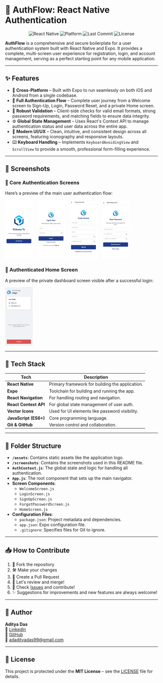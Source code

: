 # 🔐 AuthFlow: React Native Authentication

<p align="center">
  <img src="https://img.shields.io/badge/Framework-React_Native-blue.svg" alt="React Native"/>
  <img src="https://img.shields.io/badge/Platform-iOS%20%7C%20Android-green.svg" alt="Platform"/>
  <img src="https://img.shields.io/github/last-commit/CodeSmithAditya/react-native-auth-flow-template" alt="Last Commit"/>
  <img src="https://img.shields.io/badge/license-MIT-blue" alt="License"/>
</p>

**AuthFlow** is a comprehensive and secure boilerplate for a user authentication system built with React Native and Expo. It provides a complete, multi-screen user experience for registration, login, and account management, serving as a perfect starting point for any mobile application.

---

## ✨ Features

- 📱 **Cross-Platform** – Built with Expo to run seamlessly on both iOS and Android from a single codebase.
- 👤 **Full Authentication Flow** – Complete user journey from a Welcome screen to Sign-Up, Login, Password Reset, and a private Home screen.
- 🔐 **Robust Validation** – Client-side checks for valid email formats, strong password requirements, and matching fields to ensure data integrity.
- ⚙️ **Global State Management** – Uses React's Context API to manage authentication status and user data across the entire app.
- 🧭 **Modern UI/UX** – Clean, intuitive, and consistent design across all screens, featuring iconography and responsive layouts.
- ⌨️ **Keyboard Handling** – Implements `KeyboardAvoidingView` and `ScrollView` to provide a smooth, professional form-filling experience.

---

## 📸 Screenshots

### 🔹 Core Authentication Screens
Here’s a preview of the main user authentication flow:

<p float="left">
  <img src="screenshots/welcome-screen.jpg" width="18%" alt="Welcome Screen"/>
  &nbsp;&nbsp;
  <img src="screenshots/login-screen.jpg" width="18%" alt="Login Screen"/>
  &nbsp;&nbsp;
  <img src="screenshots/signup-screen.jpg" width="18%" alt="Sign-Up Screen"/>
  &nbsp;&nbsp;
  <img src="screenshots/reset-password-screen.jpg" width="18%" alt="Reset Password Screen"/>
</p>

### 🔹 Authenticated Home Screen
A preview of the private dashboard screen visible after a successful login:

<p float="left">
  <img src="screenshots/home-screen.jpg" width="18%" alt="Home Screen"/>
</p>

---

## 🚀 Tech Stack

| Tech                  | Description                                      |
| --------------------- | ------------------------------------------------ |
| **React Native** | Primary framework for building the application.  |
| **Expo** | Toolchain for building and running the app.      |
| **React Navigation** | For handling routing and navigation.             |
| **React Context API** | For global state management of user auth.        |
| **Vector Icons** | Used for UI elements like password visibility.   |
| **JavaScript (ES6+)** | Core programming language.                       |
| **Git & GitHub** | Version control and collaboration.               |

---

## 🧩 Folder Structure

- **`/assets`**: Contains static assets like the application logo.
- **`/screenshots`**: Contains the screenshots used in this README file.
- **`AuthContext.js`**: The global state and logic for handling all authentication.
- **`App.js`**: The root component that sets up the main navigator.
- **Screen Components**:
    - `WelcomeScreen.js`
    - `LoginScreen.js`
    - `SignUpScreen.js`
    - `ForgotPasswordScreen.js`
    - `HomeScreen.js`
- **Configuration Files**:
    - `package.json`: Project metadata and dependencies.
    - `app.json`: Expo configuration file.
    - `.gitignore`: Specifies files for Git to ignore.
---

## 📥 How to Contribute

1. 🍴 Fork the repository
2. 🛠️ Make your changes
3. 🔁 Create a Pull Request
4. 💬 Let's review and merge!
5. 📌 Check [Issues](https://github.com/CodeSmithAditya/react-native-auth-flow-template/issues) and contribute!
6. ✨ Suggestions for improvements and new features are always welcome!

---

## 👤 Author

**Aditya Das**
<br/>
🔗 [LinkedIn](https://www.linkedin.com/in/adadityadas)
<br/>
🐙 [GitHub](https://github.com/CodeSmithAditya)
<br/>
📧 [adadityadas99@gmail.com](mailto:adadityadas99@gmail.com)

---

## 📄 License

This project is protected under the **MIT License** – see the [LICENSE](LICENSE) file for details.
